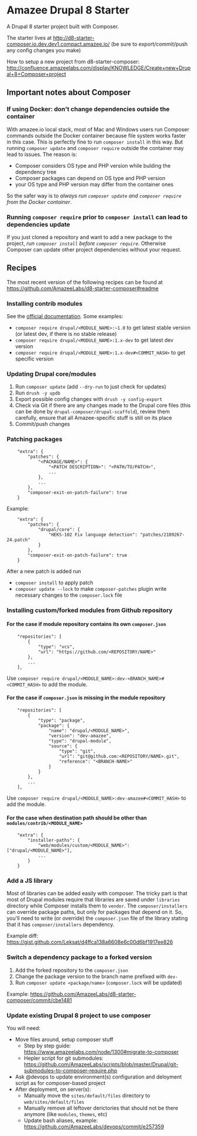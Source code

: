 # Amazee Drupal 8 Starter

A Drupal 8 starter project built with Composer.

The starter lives at http://d8-starter-composer.io.dev.dev1.compact.amazee.io/ (be sure to export/commit/push any config changes you make)

How to setup a new project from d8-starter-composer: http://confluence.amazeelabs.com/display/KNOWLEDGE/Create+new+Drupal+8+Composer+project

## Important notes about Composer

### If using Docker: don't change dependencies outside the container

With amazee.io local stack, most of Mac and Windows users run Composer commands outside the Docker container because file system works faster in this case. This is perfectly fine to run `composer install` in this way. But running `composer update` and `composer require` outside the container may lead to issues. The reason is:
- Composer considers OS type and PHP version while bulding the dependency tree
- Composer packages can depend on OS type and PHP version
- your OS type and PHP version may differ from the container ones

So the safer way is to *always run `composer update` and `composer require` from the Docker container*.

### Running `composer require` prior to `composer install` can lead to dependencies update

If you just cloned a repository and want to add a new package to the project, *run `composer install` before `composer require`*. Otherwise Composer can update other project dependencies without your request.

## Recipes

The most recent version of the following recipes can be found at https://github.com/AmazeeLabs/d8-starter-composer#readme

### Installing contrib modules

See the [official documentation](https://www.drupal.org/docs/develop/using-composer/using-composer-to-manage-drupal-site-dependencies#adding-modules). Some examples:

- ```composer require drupal/<MODULE_NAME>:~1.0``` to get latest stable version (or latest dev, if there is no stable release)
- ```composer require drupal/<MODULE_NAME>:1.x-dev``` to get latest dev version
- ```composer require drupal/<MODULE_NAME>:1.x-dev#<COMMIT_HASH>``` to get specific version

### Updating Drupal core/modules

1. Run `composer update` (add `--dry-run` to just check for updates)
1. Run `drush -y updb`
1. Export possible config changes with `drush -y config-export`
1. Check via Git if there are any changes made to the Drupal core files (this can be done by `drupal-composer/drupal-scaffold`), review them carefully, ensure that all Amazee-specific stuff is still on its place
1. Commit/push changes

### Patching packages

```
    "extra": {
        "patches": {
            "<PACKAGE/NAME>": {
                "<PATCH DESCRIPTION>": "<PATH/TO/PATCH>",
                ...
            },
            ...
        },
        "composer-exit-on-patch-failure": true
    }
```

Example:

```
    "extra": {
        "patches": {
            "drupal/core": {
                "HEKS-102 Fix language detection": "patches/2189267-24.patch"
            }
        },
        "composer-exit-on-patch-failure": true
    }
```

After a new patch is added run
- `composer install` to apply patch
- `composer update --lock` to make `composer-patches` plugin write necessary changes to the `composer.lock` file

### Installing custom/forked modules from Github repository

#### For the case if module repository contains its own `composer.json`

```
    "repositories": [
        {
            "type": "vcs",
            "url": "https://github.com/<REPOSITORY/NAME>"
        },
        ...
    ],
```

Use `composer require drupal/<MODULE_NAME>:dev-<BRANCH_NAME>#<COMMIT_HASH>` to add the module.

#### For the case if `composer.json` is missing in the module repository

```
    "repositories": [
        {
            "type": "package",
            "package": {
                "name": "drupal/<MODULE_NAME>",
                "version": "dev-amazee",
                "type": "drupal-module",
                "source": {
                    "type": "git",
                    "url": "git@github.com:<REPOSITORY/NAME>.git",
                    "reference": "<BRANCH-NAME>"
                }
            }
        },
        ...
    ],
```

Use `composer require drupal/<MODULE_NAME>:dev-amazee#<COMMIT_HASH>` to add the module.

#### For the case when destination path should be other than `modules/contrib/<MODULE_NAME>`

```
    "extra": {
        "installer-paths": {
            "web/modules/custom/<MODULE_NAME>": ["drupal/<MODULE_NAME>"],
            ...
        }
    }
```

### Add a JS library

Most of libraries can be added easily with composer. The tricky part is that most of Drupal modules require that libraries are saved under `libraries` directory while Composer installs them to `vendor`. The `composer/installers` can override package paths, but only for packages that depend on it. So, you'll need to write (or override) the `composer.json` file of the library stating that it has `composer/installers` dependency.

Example diff: https://gist.github.com/Leksat/d4ffca138a6608e6c00d6bf1917ee826

### Switch a dependency package to a forked version

1. Add the forked repository to the `composer.json`
1. Change the package version to the branch name prefixed with `dev-`
1. Run `composer update <package/name>` (`composer.lock` will be updated)

Example: https://github.com/AmazeeLabs/d8-starter-composer/commit/cbe1481

### Update existing Drupal 8 project to use composer

You will need:
- Move files around, setup composer stuff
  - Step by step guide: https://www.amazeelabs.com/node/1300#migrate-to-composer
  - Hepler script for git submodules: https://github.com/AmazeeLabs/scripts/blob/master/Drupal/git-submodules-to-composer-require.php
- Ask @devops to update environment(s) configuration and deloyment script as for composer-based project
- After deployment, on server(s):
  - Manually move the `sites/default/files` directory to `web/sites/default/files`
  - Manually remove all leftover derictories that should not be there anymore (like `modules`, `themes`, etc)
  - Update bash aliases, example: https://github.com/AmazeeLabs/devops/commit/e257359
